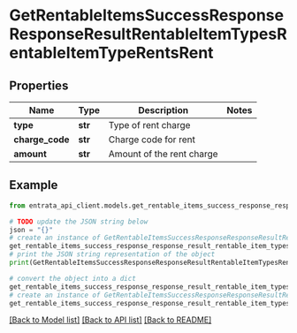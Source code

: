 # GetRentableItemsSuccessResponseResponseResultRentableItemTypesRentableItemTypeRentsRent


## Properties

Name | Type | Description | Notes
------------ | ------------- | ------------- | -------------
**type** | **str** | Type of rent charge | 
**charge_code** | **str** | Charge code for rent | 
**amount** | **str** | Amount of the rent charge | 

## Example

```python
from entrata_api_client.models.get_rentable_items_success_response_response_result_rentable_item_types_rentable_item_type_rents_rent import GetRentableItemsSuccessResponseResponseResultRentableItemTypesRentableItemTypeRentsRent

# TODO update the JSON string below
json = "{}"
# create an instance of GetRentableItemsSuccessResponseResponseResultRentableItemTypesRentableItemTypeRentsRent from a JSON string
get_rentable_items_success_response_response_result_rentable_item_types_rentable_item_type_rents_rent_instance = GetRentableItemsSuccessResponseResponseResultRentableItemTypesRentableItemTypeRentsRent.from_json(json)
# print the JSON string representation of the object
print(GetRentableItemsSuccessResponseResponseResultRentableItemTypesRentableItemTypeRentsRent.to_json())

# convert the object into a dict
get_rentable_items_success_response_response_result_rentable_item_types_rentable_item_type_rents_rent_dict = get_rentable_items_success_response_response_result_rentable_item_types_rentable_item_type_rents_rent_instance.to_dict()
# create an instance of GetRentableItemsSuccessResponseResponseResultRentableItemTypesRentableItemTypeRentsRent from a dict
get_rentable_items_success_response_response_result_rentable_item_types_rentable_item_type_rents_rent_from_dict = GetRentableItemsSuccessResponseResponseResultRentableItemTypesRentableItemTypeRentsRent.from_dict(get_rentable_items_success_response_response_result_rentable_item_types_rentable_item_type_rents_rent_dict)
```
[[Back to Model list]](../README.md#documentation-for-models) [[Back to API list]](../README.md#documentation-for-api-endpoints) [[Back to README]](../README.md)


